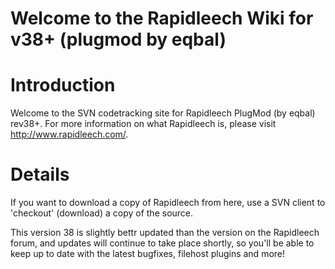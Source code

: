 # Welcome to the Rapidleech Wiki for v38+ (plugmod by eqbal) #

# Introduction #

Welcome to the SVN codetracking site for Rapidleech PlugMod (by eqbal) rev38+. For more information on what Rapidleech is, please visit http://www.rapidleech.com/.


# Details #

If you want to download a copy of Rapidleech from here, use a SVN client to 'checkout' (download) a copy of the source.

This version 38 is slightly bettr updated than the version on the Rapidleech forum, and updates will continue to take place shortly, so you'll be able to keep up to date with the latest bugfixes, filehost plugins and more!